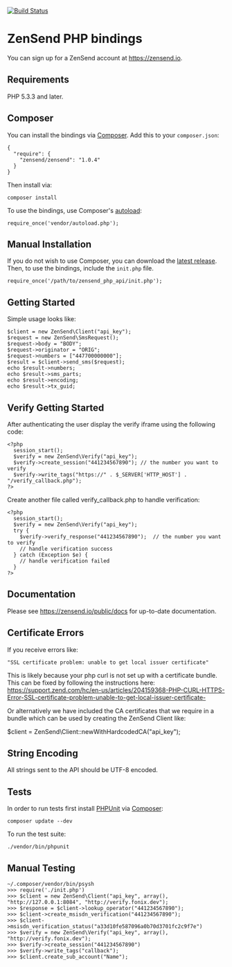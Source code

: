 [![Build Status](https://travis-ci.org/zensend/zensend_php_api.svg?branch=master)](https://travis-ci.org/zensend/zensend_php_api)
# ZenSend PHP bindings

You can sign up for a ZenSend account at https://zensend.io.

## Requirements

PHP 5.3.3 and later.

## Composer

You can install the bindings via [Composer](http://getcomposer.org/). Add this to your `composer.json`:

    {
      "require": {
        "zensend/zensend": "1.0.4"
      }
    }

Then install via:

    composer install

To use the bindings, use Composer's [autoload](https://getcomposer.org/doc/00-intro.md#autoloading):

    require_once('vendor/autoload.php');

## Manual Installation

If you do not wish to use Composer, you can download the [latest release](https://github.com/zensend/zensend_php_api/releases). Then, to use the bindings, include the `init.php` file.

    require_once('/path/to/zensend_php_api/init.php');

## Getting Started

Simple usage looks like:

    $client = new ZenSend\Client("api_key");
    $request = new ZenSend\SmsRequest();
    $request->body = "BODY";
    $request->originator = "ORIG";
    $request->numbers = ["447700000000"];
    $result = $client->send_sms($request);
    echo $result->numbers;
    echo $result->sms_parts;
    echo $result->encoding;
    echo $result->tx_guid;

## Verify Getting Started

After authenticating the user display the verify iframe using the following code:

    <?php
      session_start();
      $verify = new ZenSend\Verify("api_key");
      $verify->create_session("441234567890"); // the number you want to verify
      $verify->write_tags("https://" . $_SERVER['HTTP_HOST'] . "/verify_callback.php");
    ?>

Create another file called verify_callback.php to handle verification:

    <?php
      session_start();
      $verify = new ZenSend\Verify("api_key");
      try {
        $verify->verify_response("441234567890");  // the number you want to verify
        // handle verification success
      } catch (Exception $e) {
        // handle verification failed
      }
    ?>

## Documentation

Please see https://zensend.io/public/docs for up-to-date documentation.

## Certificate Errors

If you receive errors like:

    "SSL certificate problem: unable to get local issuer certificate"

This is likely because your php curl is not set up with a certificate bundle. This can be fixed by following the instructions here: https://support.zend.com/hc/en-us/articles/204159368-PHP-CURL-HTTPS-Error-SSL-certificate-problem-unable-to-get-local-issuer-certificate-

Or alternatively we have included the CA certificates that we require in a bundle which can be used by creating the ZenSend Client like:

   $client = ZenSend\Client::newWithHardcodedCA("api_key");

## String Encoding

All strings sent to the API should be UTF-8 encoded.

## Tests

In order to run tests first install [PHPUnit](http://packagist.org/packages/phpunit/phpunit) via [Composer](http://getcomposer.org/):

    composer update --dev

To run the test suite:

    ./vendor/bin/phpunit

## Manual Testing

    ~/.composer/vendor/bin/psysh
    >>> require('./init.php')
    >>> $client = new ZenSend\Client("api_key", array(), "http://127.0.0.1:8084", "http://verify.fonix.dev");
    >>> $response = $client->lookup_operator("441234567890");
    >>> $client->create_msisdn_verification("441234567890");
    >>> $client->msisdn_verification_status("a33d10fe587096a0b70d3701fc2c9f7e")
    >>> $verify = new ZenSend\Verify("api_key", array(), "http://verify.fonix.dev");
    >>> $verify->create_session("441234567890")
    >>> $verify->write_tags("callback");
    >>> $client.create_sub_account("Name");

